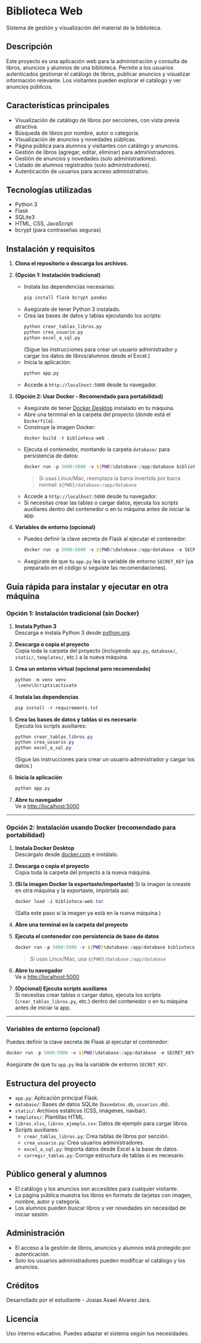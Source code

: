 # Biblioteca Web

Sistema de gestión y visualización del material de la biblioteca.

## Descripción
Este proyecto es una aplicación web para la administración y consulta de libros, anuncios y alumnos de una biblioteca. Permite a los usuarios autenticados gestionar el catálogo de libros, publicar anuncios y visualizar información relevante. Los visitantes pueden explorar el catálogo y ver anuncios públicos.

## Características principales
- Visualización de catálogo de libros por secciones, con vista previa atractiva.
- Búsqueda de libros por nombre, autor o categoría.
- Visualización de anuncios y novedades públicas.
- Página pública para alumnos y visitantes con catálogo y anuncios.
- Gestión de libros (agregar, editar, eliminar) para administradores.
- Gestión de anuncios y novedades (solo administradores).
- Listado de alumnos registrados (solo administradores).
- Autenticación de usuarios para acceso administrativo.

## Tecnologías utilizadas
- Python 3
- Flask
- SQLite3
- HTML, CSS, JavaScript
- bcrypt (para contraseñas seguras)

## Instalación y requisitos
1. **Clona el repositorio o descarga los archivos.**
2. **(Opción 1: Instalación tradicional)**
   - Instala las dependencias necesarias:
     ```bash
     pip install flask bcrypt pandas
     ```
   - Asegúrate de tener Python 3 instalado.
   - Crea las bases de datos y tablas ejecutando los scripts:
     ```bash
     python crear_tablas_libros.py
     python crea_usuario.py
     python excel_a_sql.py
     ```
     (Sigue las instrucciones para crear un usuario administrador y cargar los datos de libros/alumnos desde el Excel.)
   - Inicia la aplicación:
     ```bash
     python app.py
     ```
   - Accede a `http://localhost:5000` desde tu navegador.

3. **(Opción 2: Usar Docker - Recomendado para portabilidad)**
   - Asegúrate de tener [Docker Desktop](https://www.docker.com/products/docker-desktop/) instalado en tu máquina.
   - Abre una terminal en la carpeta del proyecto (donde está el `Dockerfile`).
   - Construye la imagen Docker:
     ```powershell
     docker build -t biblioteca-web .
     ```
   - Ejecuta el contenedor, montando la carpeta `database/` para persistencia de datos:
     ```powershell
     docker run -p 5000:5000 -v ${PWD}\database:/app/database biblioteca-web
     ```
     > Si usas Linux/Mac, reemplaza la barra invertida por barra normal: `${PWD}/database:/app/database`
   - Accede a `http://localhost:5000` desde tu navegador.
   - Si necesitas crear las tablas o cargar datos, ejecuta los scripts auxiliares dentro del contenedor o en tu máquina antes de iniciar la app.

4. **Variables de entorno (opcional)**
   - Puedes definir la clave secreta de Flask al ejecutar el contenedor:
     ```powershell
     docker run -p 5000:5000 -v ${PWD}\database:/app/database -e SECRET_KEY=miclave biblioteca-web
     ```
   - Asegúrate de que tu `app.py` lea la variable de entorno `SECRET_KEY` (ya preparado en el código si seguiste las recomendaciones).

## Guía rápida para instalar y ejecutar en otra máquina

### Opción 1: Instalación tradicional (sin Docker)

1. **Instala Python 3**  
   Descarga e instala Python 3 desde [python.org](https://www.python.org/downloads/).

2. **Descarga o copia el proyecto**  
   Copia toda la carpeta del proyecto (incluyendo `app.py`, `database/`, `static/`, `templates/`, etc.) a la nueva máquina.

3. **Crea un entorno virtual (opcional pero recomendado)**
   ```powershell
   python -m venv venv
   .\venv\Scripts\activate
   ```

4. **Instala las dependencias**
   ```powershell
   pip install -r requirements.txt
   ```

5. **Crea las bases de datos y tablas si es necesario**  
   Ejecuta los scripts auxiliares:
   ```powershell
   python crear_tablas_libros.py
   python crea_usuario.py
   python excel_a_sql.py
   ```
   (Sigue las instrucciones para crear un usuario administrador y cargar los datos.)

6. **Inicia la aplicación**
   ```powershell
   python app.py
   ```

7. **Abre tu navegador**  
   Ve a [http://localhost:5000](http://localhost:5000)

---

### Opción 2: Instalación usando Docker (recomendado para portabilidad)

1. **Instala Docker Desktop**  
   Descárgalo desde [docker.com](https://www.docker.com/products/docker-desktop/) e instálalo.

2. **Descarga o copia el proyecto**  
   Copia toda la carpeta del proyecto a la nueva máquina.

3. **(Si la imagen Docker la exportaste/importaste)**
   Si la imagen la creaste en otra máquina y la exportaste, impórtala así:
   ```powershell
   docker load -i biblioteca-web.tar
   ```
   (Salta este paso si la imagen ya está en la nueva máquina.)

4. **Abre una terminal en la carpeta del proyecto**

5. **Ejecuta el contenedor con persistencia de base de datos**
   ```powershell
   docker run -p 5000:5000 -v ${PWD}\database:/app/database biblioteca-web
   ```
   > Si usas Linux/Mac, usa `${PWD}/database:/app/database`

6. **Abre tu navegador**  
   Ve a [http://localhost:5000](http://localhost:5000)

7. **(Opcional) Ejecuta scripts auxiliares**  
   Si necesitas crear tablas o cargar datos, ejecuta los scripts (`crear_tablas_libros.py`, etc.) dentro del contenedor o en tu máquina antes de iniciar la app.

---

### Variables de entorno (opcional)

Puedes definir la clave secreta de Flask al ejecutar el contenedor:
```powershell
docker run -p 5000:5000 -v ${PWD}\database:/app/database -e SECRET_KEY=miclave biblioteca-web
```
Asegúrate de que tu `app.py` lea la variable de entorno `SECRET_KEY`.

## Estructura del proyecto
- `app.py`: Aplicación principal Flask.
- `database/`: Bases de datos SQLite (`basedatos.db`, `usuarios.db`).
- `static/`: Archivos estáticos (CSS, imágenes, navbar).
- `templates/`: Plantillas HTML.
- `libros.xlsx`, `libros_ejemplo.csv`: Datos de ejemplo para cargar libros.
- Scripts auxiliares:
  - `crear_tablas_libros.py`: Crea tablas de libros por sección.
  - `crea_usuario.py`: Crea usuarios administradores.
  - `excel_a_sql.py`: Importa datos desde Excel a la base de datos.
  - `corregir_tablas.py`: Corrige estructura de tablas si es necesario.

## Público general y alumnos
- El catálogo y los anuncios son accesibles para cualquier visitante.
- La página pública muestra los libros en formato de tarjetas con imagen, nombre, autor y categoría.
- Los alumnos pueden buscar libros y ver novedades sin necesidad de iniciar sesión.

## Administración
- El acceso a la gestión de libros, anuncios y alumnos está protegido por autenticación.
- Solo los usuarios administradores pueden modificar el catálogo y los anuncios.

## Créditos
Desarrollado por el estudiante - Josias Asael Alvarez Jara.

## Licencia
Uso interno educativo. Puedes adaptar el sistema según tus necesidades.
